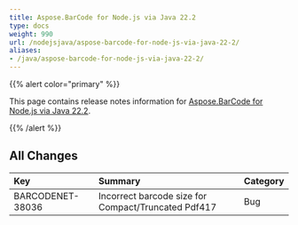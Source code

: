 ```yaml
---
title: Aspose.BarCode for Node.js via Java 22.2
type: docs
weight: 990
url: /nodejsjava/aspose-barcode-for-node-js-via-java-22-2/
aliases:
- /java/aspose-barcode-for-node-js-via-java-22-2/
---
```


{{% alert color="primary" %}} 

This page contains release notes information for [Aspose.BarCode for Node.js via Java 22.2](https://downloads.aspose.com/barcode/nodejs/new-releases/aspose.barcode-for-node.js-via-java-22.2/).

{{% /alert %}} 

## **All Changes**

|**Key**|**Summary**|**Category**|
| :- | :- | :- |
|BARCODENET-38036|Incorrect barcode size for Compact/Truncated Pdf417|Bug|
